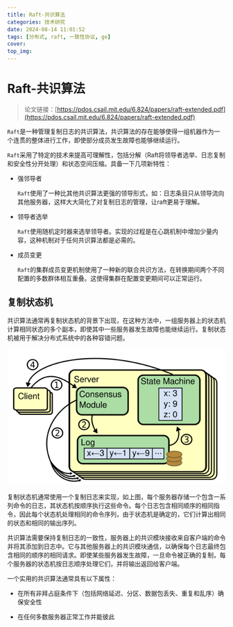 ```yaml
---
title: Raft-共识算法
categories: 技术研究
date: 2024-08-14 11:01:52
tags: [分布式, raft, 一致性协议, go]
cover:
top_img:
---
```


# Raft-共识算法

> 论文链接：[https://pdos.csail.mit.edu/6.824/papers/raft-extended.pdf](https://pdos.csail.mit.edu/6.824/papers/raft-extended.pdf)

`Raft`是一种管理复制日志的共识算法，共识算法的存在能够使得一组机器作为一个连贯的整体进行工作，即使部分成员发生故障也能够继续运行。

`Raft`采用了特定的技术来提高可理解性，包括分解（Raft将领导者选举、日志复制和安全性分开处理）和状态空间压缩。具备一下几项新特性：

* 强邻导者

    `Raft`使用了一种比其他共识算法更强的领导形式，如：日志条目只从领导流向其他服务器，这样大大简化了对复制日志的管理，让raft更易于理解。

* 领导者选举

    `Raft`使用随机定时器来选举领导者。实现的过程是在心跳机制中增加少量内容，这种机制对于任何共识算法都是必需的。

* 成员变更

    `Raft`的集群成员变更机制使用了一种新的联合共识方法，在转换期间两个不同配置的多数群体相互重叠。这使得集群在配置变更期间可以正常运行。

## 复制状态机

共识算法通常再复制状态机的背景下出现，在这种方法中，一组服务器上的状态机计算相同状态的多个副本，即使其中一些服务器发生故障也能继续运行。复制状态机被用于解决分布式系统中的各种容错问题。

![raft-01](paper-raft/raft-01.png)

复制状态机通常使用一个复制日志来实现，如上图，每个服务器存储一个包含一系列命令的日志，其状态机按顺序执行这些命令。每个日志包含相同顺序的相同指令，因此每个状态机处理相同的命令序列，由于状态机是确定的，它们计算出相同的状态和相同的输出序列。

共识算法需要保持复制日志的一致性，服务器上的共识模块接收来自客户端的命令并将其添加到日志中。它与其他服务器上的共识模块通信，以确保每个日志最终包含相同的顺序的相同请求。即使某些服务器发生故障，一旦命令被正确的复制，每个服务器的状态机按日志顺序处理它们，并将输出返回给客户端。

一个实用的共识算法通常具有以下属性：

* 在所有非拜占庭条件下（包括网络延迟、分区、数据包丢失、重复和乱序）确保安全性

* 在任何多数服务器正常工作并能彼此

